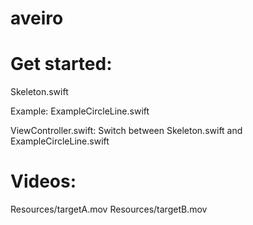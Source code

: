 # aveiro

# Get started:
Skeleton.swift

Example:
ExampleCircleLine.swift

ViewController.swift: Switch between Skeleton.swift and ExampleCircleLine.swift

# Videos:
Resources/targetA.mov
Resources/targetB.mov
